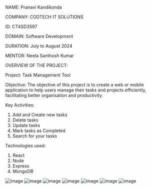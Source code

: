 NAME: Pranavi Kandikonda

COMPANY: CODTECH IT SOLUTIONS

ID: CT4SD3597

DOMAIN: Software Development

DURATION: July to August 2024

MENTOR: Neela Santhosh Kumar




OVERVIEW OF THE PROJECT:

Project: Task Management Tool

Objective:
The objective of this project is to create a web or mobile application to help users manage their tasks and projects efficiently, facilitating better organisation and productivity.

Key Activities:
1) Add and Create new tasks
2) Delete tasks
3) Update tasks
4) Mark tasks as Completed
5) Search for your tasks

Technologies used:
1) React
2) Node
3) Express
4) MongoDB

![image](https://github.com/user-attachments/assets/edbdf00c-ba71-4e5d-a0a4-8a8120f97029)
![image](https://github.com/user-attachments/assets/5e3f9e6d-a2cc-4146-93e9-1943e68172f8)
![image](https://github.com/user-attachments/assets/add1b330-c1d6-497c-b0aa-5d719be21a63)
![image](https://github.com/user-attachments/assets/3bd2c345-4b23-4a76-a086-e320615bed6c)
![image](https://github.com/user-attachments/assets/fd36b42b-df1c-45fa-9bc6-9f7721dd6225)
![image](https://github.com/user-attachments/assets/3e8e48b2-ceb0-43a1-9fff-73c824177d79)
![image](https://github.com/user-attachments/assets/eb703e94-9632-4683-9af3-a697308887fd)



